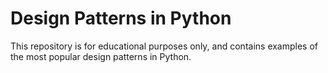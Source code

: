 # Design Patterns in Python

This repository is for educational purposes only, and contains examples of the most popular design patterns in Python.
